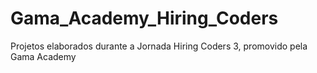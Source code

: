 # Gama_Academy_Hiring_Coders

Projetos elaborados durante a Jornada Hiring Coders 3, promovido pela Gama Academy
